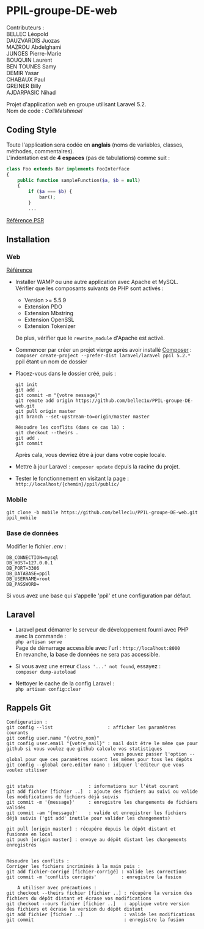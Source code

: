 # PPIL-groupe-DE-web

Contributeurs :  
    BELLEC Léopold    
    DAUZVARDIS Juozas  
    MAZROU Abdelghami  
    JUNGES Pierre-Marie  
    BOUQUIN Laurent  
    BEN TOUNES Samy  
    DEMIR Yasar  
    CHABAUX Paul  
    GREINER Billy  
    AJDARPASIC Nihad  

Projet d'application web en groupe utilisant Laravel 5.2.  
Nom de code : _CallMeIshmael_

## Coding Style

Toute l'application sera codée en **anglais** (noms de variables, classes, méthodes, commentaires).  
L'indentation est de **4 espaces** (pas de tabulations) comme suit :  
```php
class Foo extends Bar implements FooInterface
{
    public function sampleFunction($a, $b = null)
    {
        if ($a === $b) {
            bar();
        }
        ...
```
[Référence PSR](http://www.php-fig.org/psr/psr-2/) 


## Installation

### Web

[Référence](https://openclassrooms.com/courses/decouvrez-le-framework-php-laravel-1/installation-et-organisation-1)

- Installer WAMP ou une autre application avec Apache et MySQL.  
  Vérifier que les composants suivants de PHP sont activés :
    - Version >= 5.5.9
    - Extension PDO
    - Extension Mbstring
    - Extension OpenSSL
    - Extension Tokenizer

  De plus, vérifier que le `rewrite_module` d'Apache est activé.

- Commencer par créer un projet vierge après avoir installé [Composer](https://getcomposer.org/download/) :  
  `composer create-project --prefer-dist laravel/laravel ppil 5.2.*` ppil étant un nom de dossier

- Placez-vous dans le dossier créé, puis :  
  ```
  git init
  git add .
  git commit -m "{votre message}"
  git remote add origin https://github.com/bellec1u/PPIL-groupe-DE-web.git
  git pull origin master
  git branch --set-upstream-to=origin/master master

  Résoudre les conflits (dans ce cas là) :
  git checkout --theirs .
  git add .
  git commit
  ```
  Après cala, vous devriez être à jour dans votre copie locale.

- Mettre à jour Laravel : `composer update` depuis la racine du projet.

- Tester le fonctionnement en visitant la page : `http://localhost/{chemin}/ppil/public/`

### Mobile

```
git clone -b mobile https://github.com/bellec1u/PPIL-groupe-DE-web.git ppil_mobile
```

### Base de données

Modifier le fichier _.env_ :
```
DB_CONNECTION=mysql
DB_HOST=127.0.0.1
DB_PORT=3306
DB_DATABASE=ppil
DB_USERNAME=root
DB_PASSWORD=
```
Si vous avez une base qui s'appelle 'ppil' et une configuration par défaut.

## Laravel

- Laravel peut démarrer le serveur de développement fourni avec PHP avec la commande :  
  `php artisan serve`  
  Page de démarrage accessible avec l'url : `http://localhost:8000`  
  En revanche, la base de données ne sera pas accessible.

- Si vous avez une erreur `Class '...' not found`, essayez :  
  `composer dump-autoload`

- Nettoyer le cache de la config Laravel :  
  `php artisan config:clear`

## Rappels Git

```
Configuration :
git config --list                    : afficher les paramètres courants
git config user.name "{votre_nom}"   
git config user.email "{votre_mail}" : mail doit être le même que pour github si vous voulez que github calcule vos statistiques
                                       vous pouvez passer l'option --global pour que ces paramètres soient les mêmes pour tous les dépôts
git config --global core.editor nano : idiquer l'éditeur que vous voulez utiliser


git status                    : informations sur l'état courant
git add fichier [fichier ..]  : ajoute des fichiers au suivi ou valide les modifications de fichiers déjà suivis
git commit -m '{message}'     : enregistre les changements de fichiers validés
git commit -am '{message}'    : valide et enregistrer les fichiers déjà suivis ('git add' inutile pour valider les changements)

git pull [origin master] : récupére depuis le dépôt distant et fusionne en local
git push [origin master] : envoye au dépôt distant les changements enregistrés


Résoudre les conflits :
Corriger les fichiers incriminés à la main puis :
git add fichier-corrigé [fichier-corrigé] : valide les corrections
git commit -m 'conflits corrigés'         : enregistre la fusion

    A utiliser avec précautions :
git checkout --theirs fichier [fichier ..] : récupère la version des fichiers du dépôt distant et écrase vos modifications
git checkout --ours fichier [fichier ..]   : applique votre version des fichiers et écrase la version du dépôt distant
git add fichier [fichier ..]               : valide les modifications
git commit                                 : enregistre la fusion
```

